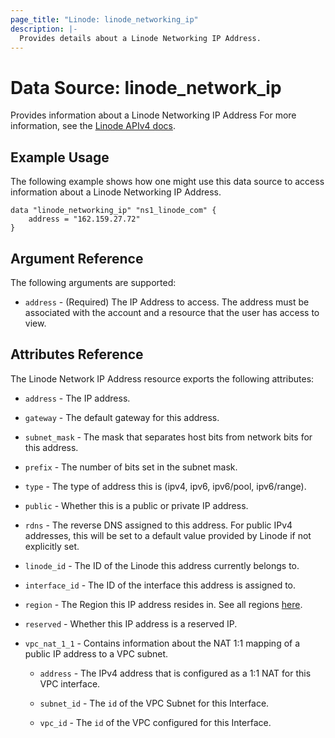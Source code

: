 ```yaml
---
page_title: "Linode: linode_networking_ip"
description: |-
  Provides details about a Linode Networking IP Address.
---
```


# Data Source: linode\_network\_ip

Provides information about a Linode Networking IP Address
For more information, see the [Linode APIv4 docs](https://techdocs.akamai.com/linode-api/reference/get-ip).

## Example Usage

The following example shows how one might use this data source to access information about a Linode Networking IP Address.

```hcl
data "linode_networking_ip" "ns1_linode_com" {
    address = "162.159.27.72"
}
```

## Argument Reference

The following arguments are supported:

* `address` - (Required) The IP Address to access.  The address must be associated with the account and a resource that the user has access to view.

## Attributes Reference

The Linode Network IP Address resource exports the following attributes:

* `address` - The IP address.

* `gateway` - The default gateway for this address.

* `subnet_mask` - The mask that separates host bits from network bits for this address.

* `prefix` - The number of bits set in the subnet mask.

* `type` - The type of address this is (ipv4, ipv6, ipv6/pool, ipv6/range).

* `public` - Whether this is a public or private IP address.

* `rdns` - The reverse DNS assigned to this address. For public IPv4 addresses, this will be set to a default value provided by Linode if not explicitly set.

* `linode_id` - The ID of the Linode this address currently belongs to.

* `interface_id` - The ID of the interface this address is assigned to.

* `region` - The Region this IP address resides in. See all regions [here](https://api.linode.com/v4/regions).

* `reserved` - Whether this IP address is a reserved IP.

* `vpc_nat_1_1` - Contains information about the NAT 1:1 mapping of a public IP address to a VPC subnet.

  * `address` - The IPv4 address that is configured as a 1:1 NAT for this VPC interface.

  * `subnet_id` - The `id` of the VPC Subnet for this Interface.

  * `vpc_id` - The `id` of the VPC configured for this Interface.
